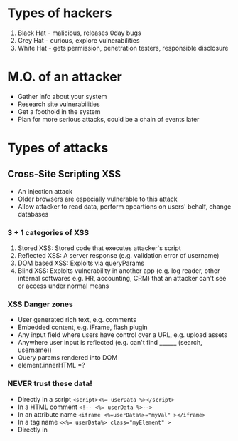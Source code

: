 # Types of hackers

1. Black Hat - malicious, releases 0day bugs
1. Grey Hat - curious, explore vulnerabilities
1. White Hat - gets permission, penetration testers, responsible disclosure

# M.O. of an attacker
- Gather info about your system
- Research site vulnerabilities
- Get a foothold in the system
- Plan for more serious attacks, could be a chain of events later

# Types of attacks

## Cross-Site Scripting XSS
- An injection attack
- Older browsers are especially vulnerable to this attack
- Allow attacker to read data, perform opeartions on users' behalf, change databases

### 3 + 1 categories of XSS
1. Stored XSS: Stored code that executes attacker's script
2. Reflected XSS: A server response (e.g. validation error of username)
3. DOM based XSS: Exploits via queryParams
4. Blind XSS: Exploits vulnerability in another app (e.g. log reader, other internal softwares e.g. HR, accounting, CRM) that an attacker can't see or access under normal means

### XSS Danger zones
- User generated rich text, e.g. comments
- Embedded content, e.g. iFrame, flash plugin
- Any input field where users have control over a URL, e.g. upload assets
- Anywhere user input is reflected (e.g. can't find ______ (search, username))
- Query params rendered into DOM
- element.innerHTML =?

### NEVER trust these data!
- Directly in a script `<script><%= userData %></script>`
- In a HTML comment `<!-- <%= userData %>-->`
- In an attribute name `<iframe <%=userData%>="myVal" ></iframe>`
- In a tag name `<<%= userData%> class="myElement" >`
- Directly in <style> block `<style> <%=userData%></style>`

### XSS Defenses
- Sanitize data BEFORE rendering & persisting
Github repo: [ESAPI4JS (Enterprise Security API for JavaScript) encoder](https://github.com/ESAPI/node-esapi).

- User input should always be treated as **VALUE**, not as code!
- Content Security Policy ([CSP](https://developer.mozilla.org/en-US/docs/Web/HTTP/CSP)): tell modern browsers which sources / origins they should trust, and for what types of resources
    - by default, directives are permissive
    - Multiple directives are separated by semicolon ;
- Generate cryptographic nonces per page load, changed unpredictably

### XSS Defence
1. Be restrictive on file upload types and ability to access those types
2. Compress files to drop non-visible data
3. Before allowing attatchment types, research capabilities thoroughly (esp. PDFs!)

## Cross Site Request Forgery (CSRF)
- Takes advantage of cookies/ basic Authentification credential, that are passed along requests to authenticate & authorize user

### Defense
- Use a 'Client side' cookie
- Using cookies doesn't require the ability to READ cookies (only avail in the domain that receives the cookie)
- localStorage / sessionStorage
- Use a CSRF token
- Validate request origin
- Set your Cross-Origin Resource Sharing (CORS) option correctly. 
    - A preflight OPTIONS request giving server a chance to indicate what's allowed
    - Main request will follow

### CSRF tokens
- changes with each request and are generated randomly
- Similar to 2-factor authentification:
    1. something proving you are authenticatd
    2. something proving you are sending a request from authorized origins
- For server rendered apps: meta tags are fine

### Validate Request Origin
- Modern browsers send an Origin header


